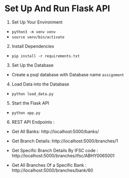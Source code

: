 # Set Up And Run Flask API

1. Set Up Your Environment
 - `python3 -m venv venv`
 - `source venv/bin/activate`


2. Install Dependencies
 - `pip install -r requirements.txt`


3. Set Up the Database
 - Create a psql database with Database name  `assignment`


4. Load Data into the Database
 - `python load_data.py`


5. Start the Flask API
 - `python app.py`


6. REST API Endpoints :

- Get All Banks: http://localhost:5000/banks/

- Get Branch Details:  http://localhost:5000/branches/1

- Get Specific Branch Details By IFSC code :  http://localhost:5000/branches/ifsc/ABHY0065001


- Get All Branches Of a Specific Bank :  http://localhost:5000/branches/bank/60


